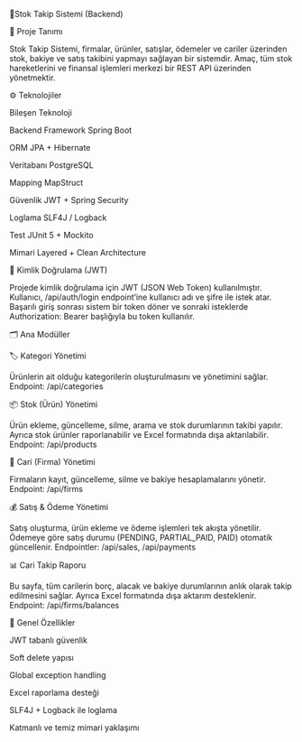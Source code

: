 🧾Stok Takip Sistemi (Backend)

📌 Proje Tanımı

Stok Takip Sistemi, firmalar, ürünler, satışlar, ödemeler ve cariler üzerinden stok, bakiye ve satış takibini yapmayı sağlayan bir sistemdir.
Amaç, tüm stok hareketlerini ve finansal işlemleri merkezi bir REST API üzerinden yönetmektir.

⚙️ Teknolojiler

Bileşen	Teknoloji

Backend Framework	Spring Boot

ORM	JPA + Hibernate

Veritabanı	PostgreSQL

Mapping	MapStruct

Güvenlik	JWT + Spring Security

Loglama	SLF4J / Logback

Test JUnit 5 + Mockito 

Mimari	Layered + Clean Architecture

🔐 Kimlik Doğrulama (JWT)

Projede kimlik doğrulama için JWT (JSON Web Token) kullanılmıştır.
Kullanıcı, /api/auth/login endpoint’ine kullanıcı adı ve şifre ile istek atar.
Başarılı giriş sonrası sistem bir token döner ve sonraki isteklerde Authorization: Bearer <token> başlığıyla bu token kullanılır.

🗂️ Ana Modüller

🏷️ Kategori Yönetimi

Ürünlerin ait olduğu kategorilerin oluşturulmasını ve yönetimini sağlar.
Endpoint: /api/categories

📦 Stok (Ürün) Yönetimi

Ürün ekleme, güncelleme, silme, arama ve stok durumlarının takibi yapılır.
Ayrıca stok ürünler raporlanabilir ve Excel formatında dışa aktarılabilir.
Endpoint: /api/products

🧾 Cari (Firma) Yönetimi

Firmaların kayıt, güncelleme, silme ve bakiye hesaplamalarını yönetir.
Endpoint: /api/firms

💰 Satış & Ödeme Yönetimi

Satış oluşturma, ürün ekleme ve ödeme işlemleri tek akışta yönetilir.
Ödemeye göre satış durumu (PENDING, PARTIAL_PAID, PAID) otomatik güncellenir.
Endpointler: /api/sales, /api/payments

📊 Cari Takip Raporu

Bu sayfa, tüm carilerin borç, alacak ve bakiye durumlarının anlık olarak takip edilmesini sağlar.
Ayrıca Excel formatında dışa aktarım desteklenir.
Endpoint: /api/firms/balances

🧠 Genel Özellikler

JWT tabanlı güvenlik

Soft delete yapısı

Global exception handling

Excel raporlama desteği

SLF4J + Logback ile loglama

Katmanlı ve temiz mimari yaklaşımı
